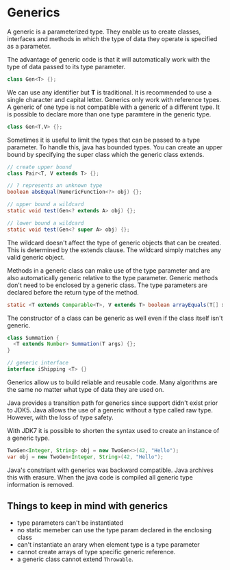 # Generics

A generic is a parameterized type. They enable us to create classes, interfaces
and methods in which the type of data they operate is specified as a parameter.

The advantage of generic code is that it will automatically work with the type
of data passed to its type parameter.

```java
class Gen<T> {};
```

We can use any identifier but **T** is traditional. It is recommended to use a
single character and capital letter. Generics only work with reference types. A
generic of one type is not compatible with a generic of a different type. It is
possible to declare more than one type paramtere in the generic type.

```java
class Gen<T,V> {};
```

Sometimes it is useful to limit the types that can be passed to a type
parameter. To handle this, java has bounded types. You can create an upper
bound by specifying the super class which the generic class extends.

```java
// create upper bound
class Pair<T, V extends T> {};

// ? represents an unknown type
boolean absEqual(NumericFunction<?> obj) {};

// upper bound a wildcard
static void test(Gen<? extends A> obj) {};

// lower bound a wildcard
static void test(Gen<? super A> obj) {};
```

The wildcard doesn't affect the type of generic objects that can be created.
This is determined by the extends clause. The wildcard simply matches any valid
generic object.

Methods in a generic class can make use of the type parameter and are also
automatically generic relative to the type parameter. Generic methods don't
need to be enclosed by a generic class. The type parameters are declared before
the return type of the method.

```java
static <T extends Comparable<T>, V extends T> boolean arrayEquals(T[] x, V[] y)
```

The constructor of a class can be generic as well even if the class itself
isn't generic.

```java
class Summation {
  <T extends Number> Summation(T args) {};
}

// generic interface
interface iShipping <T> {}
```

Generics allow us to build reliable and reusable code. Many algorithms are the
same no matter what type of data they are used on.

Java provides a transition path for generics since support didn't exist prior
to JDK5. Java allows the use of a generic without a type called raw type.
However, with the loss of type safety.

With JDK7 it is possible to shorten the syntax used to create an instance of a
generic type.

```java
TwoGen<Integer, String> obj = new TwoGen<>(42, "Hello");
var obj = new TwoGen<Integer, String>(42, "Hello");
```

Java's constriant with generics was backward compatible. Java archives this with
erasure. When the java code is compiled all generic type information is removed.

## Things to keep in mind with generics

- type parameters can't be instantiated
- no static memeber can use the type param declared in the enclosing class
- can't instantiate an arary when element type is a type parameter
- cannot create arrays of type specific generic reference.
- a generic class cannot extend `Throwable`.
